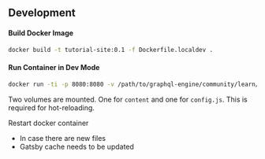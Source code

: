 ## Development

#### Build Docker Image
```bash
docker build -t tutorial-site:0.1 -f Dockerfile.localdev .
```

#### Run Container in Dev Mode

```bash
docker run -ti -p 8080:8080 -v /path/to/graphql-engine/community/learn/graphql-tutorials/tutorials/react-apollo-typescript/tutorial-site/content:/gatsby-gitbook-starter/content -v /path/to/graphql-engine/community/learn/graphql-tutorials/tutorials/react-apollo-typescript/tutorial-site/config.js:/gatsby-gitbook-starter/config.js tutorial-site:0.1
```

Two volumes are mounted. One for `content` and one for `config.js`. This is required for hot-reloading. 

Restart docker container
- In case there are new files
- Gatsby cache needs to be updated
